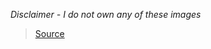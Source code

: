 _Disclaimer - I do not own any of these images_

> [Source](https://origin.fontawesome.com/license)
